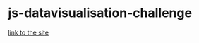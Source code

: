 # js-datavisualisation-challenge
[link to the site](https://housseynou.github.io/js-datavisualisation-challenge/)
